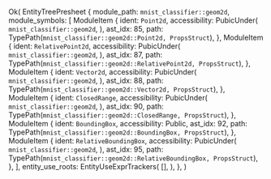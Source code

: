 Ok(
    EntityTreePresheet {
        module_path: `mnist_classifier::geom2d`,
        module_symbols: [
            ModuleItem {
                ident: `Point2d`,
                accessibility: PubicUnder(
                    `mnist_classifier::geom2d`,
                ),
                ast_idx: 85,
                path: TypePath(`mnist_classifier::geom2d::Point2d, PropsStruct`),
            },
            ModuleItem {
                ident: `RelativePoint2d`,
                accessibility: PubicUnder(
                    `mnist_classifier::geom2d`,
                ),
                ast_idx: 87,
                path: TypePath(`mnist_classifier::geom2d::RelativePoint2d, PropsStruct`),
            },
            ModuleItem {
                ident: `Vector2d`,
                accessibility: PubicUnder(
                    `mnist_classifier::geom2d`,
                ),
                ast_idx: 88,
                path: TypePath(`mnist_classifier::geom2d::Vector2d, PropsStruct`),
            },
            ModuleItem {
                ident: `ClosedRange`,
                accessibility: PubicUnder(
                    `mnist_classifier::geom2d`,
                ),
                ast_idx: 90,
                path: TypePath(`mnist_classifier::geom2d::ClosedRange, PropsStruct`),
            },
            ModuleItem {
                ident: `BoundingBox`,
                accessibility: Public,
                ast_idx: 92,
                path: TypePath(`mnist_classifier::geom2d::BoundingBox, PropsStruct`),
            },
            ModuleItem {
                ident: `RelativeBoundingBox`,
                accessibility: PubicUnder(
                    `mnist_classifier::geom2d`,
                ),
                ast_idx: 95,
                path: TypePath(`mnist_classifier::geom2d::RelativeBoundingBox, PropsStruct`),
            },
        ],
        entity_use_roots: EntityUseExprTrackers(
            [],
        ),
    },
)